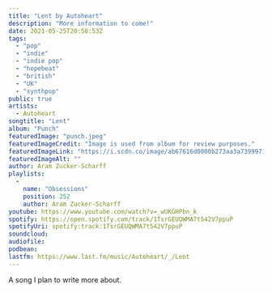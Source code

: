 ```yaml
---
title: "Lent by Autoheart"
description: "More information to come!"
date: 2021-05-25T20:58:53Z
tags:
  - "pop"
  - "indie"
  - "indie pop"
  - "hopebeat"
  - "british"
  - "UK"
  - "synthpop"
public: true
artists:
  - Autoheart
songtitle: "Lent"
album: "Punch"
featuredImage: "punch.jpeg"
featuredImageCredit: "Image is used from album for review purposes."
featuredImageLink: "https://i.scdn.co/image/ab67616d0000b273aa3a7399971d902e90e71095"
featuredImageAlt: ""
author: Aram Zucker-Scharff
playlists:
  -
    name: "Obsessions"
    position: 252
    author: Aram Zucker-Scharff
youtube: https://www.youtube.com/watch?v=_wUKGHPbn_k
spotify: https://open.spotify.com/track/1TsrGEUQWMA7t542V7ppuP
spotifyUri: spotify:track:1TsrGEUQWMA7t542V7ppuP
soundcloud:
audiofile:
podbean:
lastfm: https://www.last.fm/music/Autoheart/_/Lent
---
```


A song I plan to write more about.
		